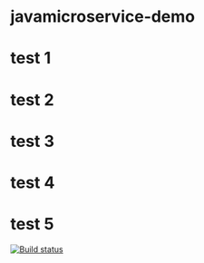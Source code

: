# javamicroservice-demo

# test 1

# test 2

# test 3

# test 4

# test 5

[![Build status](https://dev.azure.com/rmllenado/javamicroservice-demo/_apis/build/status/javamicroservice-demo-Maven-CI)](https://dev.azure.com/rmllenado/javamicroservice-demo/_build/latest?definitionId=10)
